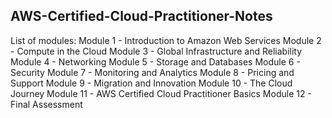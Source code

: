 ## AWS-Certified-Cloud-Practitioner-Notes

List of modules:
Module 1 - Introduction to Amazon Web Services
Module 2 - Compute in the Cloud
Module 3 - Global Infrastructure and Reliability
Module 4 - Networking
Module 5 - Storage and Databases
Module 6 - Security
Module 7 - Monitoring and Analytics
Module 8 - Pricing and Support
Module 9 - Migration and Innovation
Module 10 - The Cloud Journey
Module 11 - AWS Certified Cloud Practitioner Basics
Module 12 - Final Assessment
